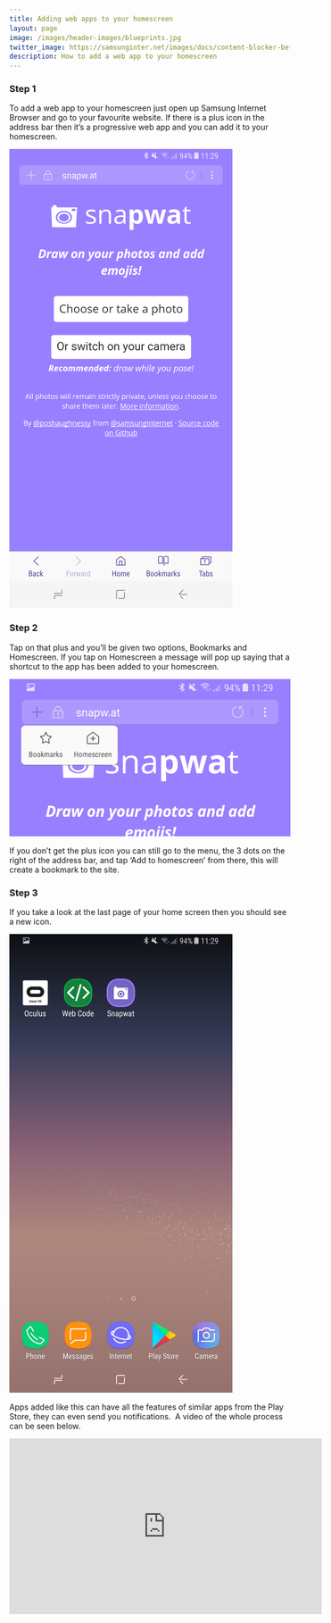 ```yaml
---
title: Adding web apps to your homescreen
layout: page
image: /images/header-images/blueprints.jpg
twitter_image: https://samsunginter.net/images/docs/content-blocker-before-after.png
description: How to add a web app to your homescreen
---
```


### Step 1

To add a web app to your homescreen just open up Samsung Internet Browser and go to your favourite website.
If there is a plus icon in the address bar then it’s a progressive web app and you can add it to your homescreen.

![Samsung Interet viewing a PWA](/images/docs/pwa-homescreen1.png)


### Step 2

Tap on that plus and you’ll be given two options, Bookmarks and Homescreen. If you tap on Homescreen a message will pop up saying that a shortcut to the app has been added to your homescreen.

![Plus icon when tapped](/images/docs/pwa-homescreen2.png)

If you don’t get the plus icon you can still go to the menu, the 3 dots on the right of the address bar, and tap ‘Add to homescreen’ from there, this will create a bookmark to the site.

### Step 3


If you take a look at the last page of your home screen then you should see a new icon.

![homescreen with new pwa icon](/images/docs/pwa-homescreen3.png)

Apps added like this can have all the features of similar apps from the Play Store, they can even send you notifications. 
A video of the whole process can be seen below.

<iframe width="560" height="315" src="https://www.youtube.com/embed/EW1ArnJsB7A" frameborder="0" allowfullscreen></iframe>
